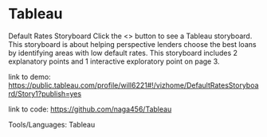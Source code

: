 # Tableau

Default Rates Storyboard
Click the <<VIEW>> button to see a Tableau storyboard. This storyboard is about helping perspective lenders choose the best loans by identifying areas with low default rates. This storyboard includes 2 explanatory points and 1 interactive exploratory point on page 3.
  
link to demo: https://public.tableau.com/profile/will6221#!/vizhome/DefaultRatesStoryboard/Story1?publish=yes

link to code: https://github.com/naga456/Tableau

Tools/Languages: Tableau
